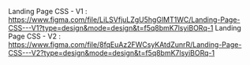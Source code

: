 Landing Page CSS - V1 : https://www.figma.com/file/LiLSVfjuLZgU5hgGlMT1WC/Landing-Page-CSS---V1?type=design&mode=design&t=f5q8bmK7lsyiBORq-1
Landing Page CSS - V2 : https://www.figma.com/file/8fqEuAz2FWCsyKAtdZunrR/Landing-Page-CSS---V2?type=design&mode=design&t=f5q8bmK7lsyiBORq-1
